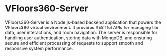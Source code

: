 # VFloors360-Server
VFloors360-Server is a Node.js-based backend application that powers the VFloors360 virtual environment. It provides RESTful APIs for managing tile data, user interactions, and room navigation. The server is responsible for handling user authentication, storing data with MongoDB, and ensuring secure and efficient processing of requests to support smooth and responsive system performance.